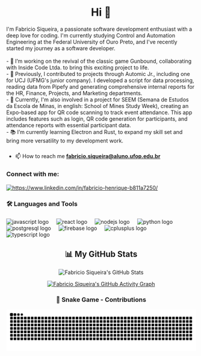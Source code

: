 <h1 align="center">Hi 👋</h1>

<p align="left">
  I'm Fabricio Siqueira, a passionate software development enthusiast with a deep love for coding. I'm currently studying Control and Automation Engineering at the Federal University of Ouro Preto, and I've recently started my journey as a software developer.
  <br><br>
  - 🔭 I’m working on the revival of the classic game Gunbound, collaborating with Inside Code Ltda. to bring this exciting project to life.
  <br>
  - 💼 Previously, I contributed to projects through Automic Jr., including one for UCJ (UFMG's junior company). I developed a script for data processing, reading data from Pipefy and generating comprehensive internal reports for the HR, Finance, Projects, and Marketing departments.
  <br>
  - 📱 Currently, I'm also involved in a project for SEEM (Semana de Estudos da Escola de Minas, in english: School of Mines Study Week), creating an Expo-based app for QR code scanning to track event attendance. This app includes features such as login, QR code generation for participants, and attendance reports with essential participant data.
  <br>
  - 📚 I’m currently learning Electron and Rust, to expand my skill set and bring more versatility to my development work.
</p>

###

- 📫 How to reach me **fabricio.siqueira@aluno.ufop.edu.br**

<h3 align="left">Connect with me:</h3>
<p align="left">
<a href="https://linkedin.com/in/https://www.linkedin.com/in/fabricio-henrique-b811a7250/" target="blank"><img align="center" src="https://raw.githubusercontent.com/rahuldkjain/github-profile-readme-generator/master/src/images/icons/Social/linked-in-alt.svg" alt="https://www.linkedin.com/in/fabricio-henrique-b811a7250/" height="30" width="40" /></a>
</p>

<h3 align="left">🛠 Languages and Tools</h3>

###

<div align="left">
  <img src="https://cdn.jsdelivr.net/gh/devicons/devicon/icons/javascript/javascript-original.svg" height="40" alt="javascript logo" />
  <img width="12" />
  <img src="https://cdn.jsdelivr.net/gh/devicons/devicon/icons/react/react-original.svg" height="40" alt="react logo" />
  <img width="12" />
  <img src="https://cdn.jsdelivr.net/gh/devicons/devicon/icons/nodejs/nodejs-original.svg" height="40" alt="nodejs logo" />
  <img width="12" />
  <img src="https://cdn.jsdelivr.net/gh/devicons/devicon/icons/python/python-original.svg" height="40" alt="python logo" />
  <img width="12" />
  <img src="https://cdn.jsdelivr.net/gh/devicons/devicon/icons/postgresql/postgresql-original.svg" height="40" alt="postgresql logo" />
  <img width="12" />
  <img src="https://cdn.jsdelivr.net/gh/devicons/devicon/icons/firebase/firebase-plain-wordmark.svg" height="40" alt="firebase logo" />
  <img width="12" />
  <img src="https://cdn.jsdelivr.net/gh/devicons/devicon/icons/cplusplus/cplusplus-original.svg" height="40" alt="cplusplus logo" />
  <img width="12" />
  <img src="https://cdn.jsdelivr.net/gh/devicons/devicon/icons/cplusplus/typescript-original.svg" height="40" alt="typescript logo" />
  <img width="12" />
</div>

###

<div align="center">
  <h2>📊 My GitHub Stats</h2>

  <!-- GitHub Stats -->
  <p>
    <img align="center" src="https://github-readme-stats.vercel.app/api?username=fabriciosiqueira08&show_icons=true&locale=en&theme=radical" alt="Fabricio Siqueira's GitHub Stats" />
  </p>

  <!-- Activity Graph -->
  <p>
    <a href="https://github.com/ashutosh00710/github-readme-activity-graph">
      <img src="https://github-readme-activity-graph.vercel.app/graph?username=fabriciosiqueira08&theme=dracula" alt="Fabricio Siqueira's GitHub Activity Graph"/>
    </a>
  </p>

  <!-- Snake Game Contributions -->
  <h3>🐍 Snake Game - Contributions</h3>
  <p>
    <img src="https://github.com/fabriciosiqueira08/fabriciosiqueira08/blob/output/snake.svg" alt="Snake game animation of contributions" />
  </p>
</div>
